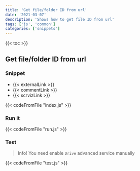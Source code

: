 ```yaml
---
title: 'Get file/folder ID from url'
date: '2021-03-07'
description: 'Shows how to get file ID from url'
tags: ['js', 'common']
categories: ['snippets']
---
```


{{< toc >}}

## Get file/folder ID from url

### Snippet

- {{< externalLink >}}
- {{< commentLink >}}
- {{< scrvizLink >}}

{{< codeFromFile "index.js" >}}

### Run it

{{< codeFromFile "run.js" >}}

### Test

> Info! You need enable `Drive` advanced service manually

{{< codeFromFile "test.js" >}}
